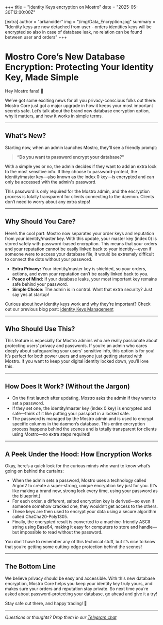+++ title = "Identity Keys encryption on Mostro" date = "2025-05-30T12:00:00Z"

[extra] author = "arkanoider" img = "/img/Data_Encryption.jpg" summary = "Identity keys are now detached from user - orders identities keys will be encrypted so also in case of database leak, no relation can be found between user and orders" +++

# Mostro Core’s New Database Encryption: Protecting Your Identity Key, Made Simple

Hey Mostro fans! 👋

We’ve got some exciting news for all you privacy-conscious folks out there: Mostro Core just got a major upgrade in how it keeps your most important secrets safe. Let’s talk about the brand new database encryption option, why it matters, and how it works in simple terms.

---

## What’s New?

Starting now, when an admin launches Mostro, they’ll see a friendly prompt:

> **“Do you want to password encrypt your database?”**

With a simple yes or no, the admin decides if they want to add an extra lock to the most sensitive info. If they choose to password-protect, the identity/master key—also known as the index 0 key—is encrypted and can only be accessed with the admin's password.

This password is only required for the Mostro admin, and the encryption process is totally transparent for clients connecting to the daemon. Clients don’t need to worry about any extra steps!

---

## Why Should You Care?

Here’s the cool part: Mostro now separates your order keys and reputation from your identity/master key. With this update, your master key (index 0) is stored safely with password-based encryption. This means that your orders and your reputation cannot be easily linked back to your identity—even if someone were to access your database file, it would be extremely difficult to connect the dots without your password.

- **Extra Privacy:** Your identity/master key is shielded, so your orders, actions, and even your reputation can’t be easily linked back to you.
- **Peace of Mind:** If your database leaks, your most important key remains safe behind your password.
- **Simple Choice:** The admin is in control. Want that extra security? Just say yes at startup!

Curious about how identity keys work and why they're important? Check out our previous blog post: [Identity Keys Management](https://mostro.network/blog/keys-management/)

---

## Who Should Use This?

This feature is especially for Mostro admins who are really passionate about protecting users' privacy and passwords. If you’re an admin who cares deeply about safeguarding your users' sensitive info, this option is for you! It’s perfect for both power users and anyone just getting started with Mostro. If you want to keep your digital identity locked down, you’ll love this.

---

## How Does It Work? (Without the Jargon)

- On the first launch after updating, Mostro asks the admin if they want to set a password.
- If they set one, the identity/master key (index 0 key) is encrypted and safe—think of it like putting your passport in a locked safe.
- The password is managed by the Mostro admin and is used to encrypt specific columns in the daemon’s database. This entire encryption process happens behind the scenes and is totally transparent for clients using Mostro—no extra steps required!

---

## A Peek Under the Hood: How Encryption Works

Okay, here’s a quick look for the curious minds who want to know what’s going on behind the curtains:

- When the admin sets a password, Mostro uses a technology called Argon2 to create a super-strong, unique encryption key just for you. (It’s like making a brand new, strong lock every time, using your password as the blueprint.)
- For each order, a different, salted encryption key is derived—so even if someone somehow cracked one, they wouldn’t get access to the others.
- These keys are then used to encrypt your data using a secure algorithm called ChaCha20-Poly1305.
- Finally, the encrypted result is converted to a machine-friendly ASCII string using Base64, making it easy for computers to store and handle—but impossible to read without the password.

You don’t have to remember any of this technical stuff, but it’s nice to know that you’re getting some cutting-edge protection behind the scenes!

---

## The Bottom Line

We believe privacy should be easy and accessible. With this new database encryption, Mostro Core helps you keep your identity key truly yours, and makes sure your orders and reputation stay private. So next time you’re asked about password-protecting your database, go ahead and give it a try!

Stay safe out there, and happy trading! 🚀

---

*Questions or thoughts? Drop them in our [Telegram chat](https://t.me/MostroP2P)*
